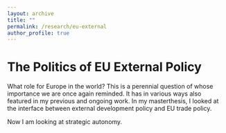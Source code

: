 ```yaml
---
layout: archive
title: ""
permalink: /research/eu-external
author_profile: true
---
```


The Politics of EU External Policy
======

What role for Europe in the world? This is a perennial question of whose importance we are once again reminded. It has in various ways also featured in my previous and ongoing work. In my masterthesis, I looked at the interface between external development policy and EU trade policy. 

Now I am looking at strategic autonomy.
